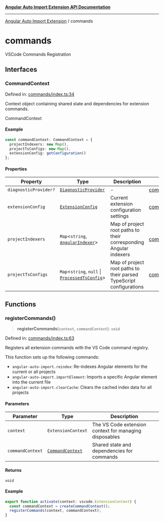 [**Angular Auto Import Extension API Documentation**](README.md)

***

[Angular Auto Import Extension](README.md) / commands

# commands

VSCode Commands Registration

## Interfaces

### CommandContext

Defined in: [commands/index.ts:34](https://github.com/ngx-rock/vscode-angular-auto-import/blob/main/src/commands/index.ts#L34)

Context object containing shared state and dependencies for extension commands.

 CommandContext

#### Example

```typescript
const commandContext: CommandContext = {
  projectIndexers: new Map(),
  projectTsConfigs: new Map(),
  extensionConfig: getConfiguration()
};
```

#### Properties

| Property | Type | Description | Defined in |
| ------ | ------ | ------ | ------ |
| <a id="diagnosticprovider"></a> `diagnosticProvider?` | [`DiagnosticProvider`](providers/diagnostics.md#diagnosticprovider) | - | [commands/index.ts:41](https://github.com/ngx-rock/vscode-angular-auto-import/blob/main/src/commands/index.ts#L41) |
| <a id="extensionconfig"></a> `extensionConfig` | [`ExtensionConfig`](config/settings.md#extensionconfig) | Current extension configuration settings | [commands/index.ts:40](https://github.com/ngx-rock/vscode-angular-auto-import/blob/main/src/commands/index.ts#L40) |
| <a id="projectindexers"></a> `projectIndexers` | `Map`\<`string`, [`AngularIndexer`](services/indexer.md#angularindexer)\> | Map of project root paths to their corresponding Angular indexers | [commands/index.ts:36](https://github.com/ngx-rock/vscode-angular-auto-import/blob/main/src/commands/index.ts#L36) |
| <a id="projecttsconfigs"></a> `projectTsConfigs` | `Map`\<`string`, `null` \| [`ProcessedTsConfig`](types/tsconfig.md#processedtsconfig)\> | Map of project root paths to their parsed TypeScript configurations | [commands/index.ts:38](https://github.com/ngx-rock/vscode-angular-auto-import/blob/main/src/commands/index.ts#L38) |

## Functions

### registerCommands()

> **registerCommands**(`context`, `commandContext`): `void`

Defined in: [commands/index.ts:63](https://github.com/ngx-rock/vscode-angular-auto-import/blob/main/src/commands/index.ts#L63)

Registers all extension commands with the VS Code command registry.

This function sets up the following commands:
- `angular-auto-import.reindex`: Re-indexes Angular elements for the current or all projects
- `angular-auto-import.importElement`: Imports a specific Angular element into the current file
- `angular-auto-import.clearCache`: Clears the cached index data for all projects

#### Parameters

| Parameter | Type | Description |
| ------ | ------ | ------ |
| `context` | `ExtensionContext` | The VS Code extension context for managing disposables |
| `commandContext` | [`CommandContext`](#commandcontext) | Shared state and dependencies for commands |

#### Returns

`void`

#### Example

```typescript
export function activate(context: vscode.ExtensionContext) {
  const commandContext = createCommandContext();
  registerCommands(context, commandContext);
}
```
